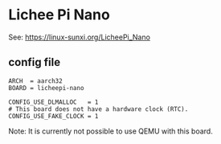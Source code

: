 <!-- doxygen: \page refLicheePiNano Lichee Pi Nano -->

# Lichee Pi Nano

See: https://linux-sunxi.org/LicheePi_Nano

## config file

```
ARCH  = aarch32
BOARD = licheepi-nano

CONFIG_USE_DLMALLOC   = 1
# This board does not have a hardware clock (RTC).
CONFIG_USE_FAKE_CLOCK = 1
```

Note: It is currently not possible to use QEMU with this board.
